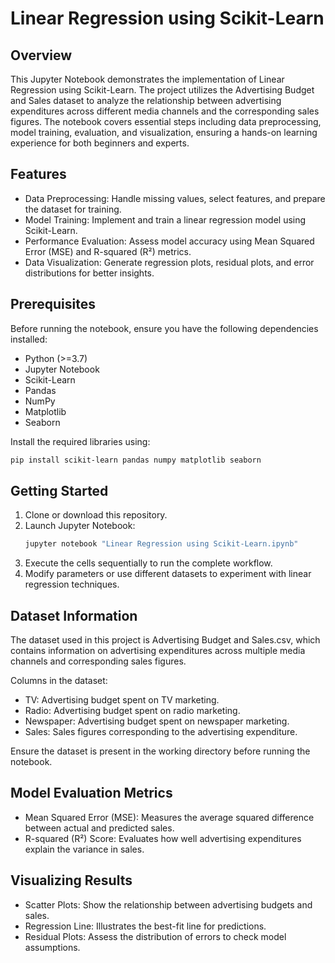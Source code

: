 
# Linear Regression using Scikit-Learn

## Overview
This Jupyter Notebook demonstrates the implementation of Linear Regression using Scikit-Learn. The project utilizes the Advertising Budget and Sales dataset to analyze the relationship between advertising expenditures across different media channels and the corresponding sales figures. The notebook covers essential steps including data preprocessing, model training, evaluation, and visualization, ensuring a hands-on learning experience for both beginners and experts.

## Features
- Data Preprocessing: Handle missing values, select features, and prepare the dataset for training.
- Model Training: Implement and train a linear regression model using Scikit-Learn.
- Performance Evaluation: Assess model accuracy using Mean Squared Error (MSE) and R-squared (R²) metrics.
- Data Visualization: Generate regression plots, residual plots, and error distributions for better insights.

## Prerequisites
Before running the notebook, ensure you have the following dependencies installed:

- Python (>=3.7)
- Jupyter Notebook
- Scikit-Learn
- Pandas
- NumPy
- Matplotlib
- Seaborn

Install the required libraries using:
```bash
pip install scikit-learn pandas numpy matplotlib seaborn
```

## Getting Started
1. Clone or download this repository.
2. Launch Jupyter Notebook:
   ```bash
   jupyter notebook "Linear Regression using Scikit-Learn.ipynb"
   ```
3. Execute the cells sequentially to run the complete workflow.
4. Modify parameters or use different datasets to experiment with linear regression techniques.

## Dataset Information
The dataset used in this project is Advertising Budget and Sales.csv, which contains information on advertising expenditures across multiple media channels and corresponding sales figures. 

Columns in the dataset:
- TV: Advertising budget spent on TV marketing.
- Radio: Advertising budget spent on radio marketing.
- Newspaper: Advertising budget spent on newspaper marketing.
- Sales: Sales figures corresponding to the advertising expenditure.

Ensure the dataset is present in the working directory before running the notebook.

## Model Evaluation Metrics
- Mean Squared Error (MSE): Measures the average squared difference between actual and predicted sales.
- R-squared (R²) Score: Evaluates how well advertising expenditures explain the variance in sales.

## Visualizing Results
- Scatter Plots: Show the relationship between advertising budgets and sales.
- Regression Line: Illustrates the best-fit line for predictions.
- Residual Plots: Assess the distribution of errors to check model assumptions.

